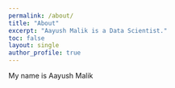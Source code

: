 ```yaml
---
permalink: /about/
title: "About"
excerpt: "Aayush Malik is a Data Scientist."
toc: false
layout: single
author_profile: true
---
```

My name is Aayush Malik